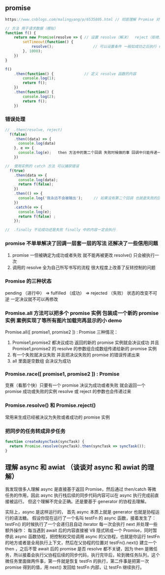 ## promise

```js
https://www.cnblogs.com/malingyang/p/6535805.html // 彻底理解 Promise 对象——用 es5 语法实现一个自己的 Promise（上篇）

// 方法 用于请求数据（模拟）
function f() {
	return new Promise(resolve => { // 设置 resolve（解决）  reject（拒绝）函数
		setTimeout(function() {
			resolve();                  // 可以设置条件 一般如成功之后执行 resolve()
		}, 1000);
	})
}

f()
	.then(function() {              // 定义 resolve 函数的内容
		console.log(1);
		return f();
	})
	.then(function() {
		console.log(2);
		return f();
	})
```

### 错误处理

```js
//  .then(resolve, reject)
  f(false)
    .then((data) => {
      console.log(data)
    }, e => {
      console.log(e);   then 方法中的第二个回调 失败时候做的事 回调中只能传递一个参数
    })

//  使用实例的 catch 方法 可以捕获错误
  f(true)
    .then(data => {
      console.log(data);
      return f(false);
    })
    .then(() => {
      console.log('我永远不会被输出');     // 如果没有第二个回调 也就是失败的回调就会一直往下找 直到找到失败的回调函数 或者。catch 才会执行
    })
    .catch(e => {
      console.log(e);
      return f(false) ;
    });

//  .finally 不论成功还是失败 finally 中的内容一定会执行
```

### promise 不单单解决了回调一层套一层的写法 还解决了一些信用问题

  1. promise 一但被确定为成功或者失败 就不能再被更改 resolve() 只会被执行一次
  2. 调用的 resolve 全为自己所写书写的流程 很大程度上改善了反转控制的问题

### Promise 的三种状态

pending （进行中）  => fulfilled （成功）
                  => rejected （失败）
状态的改变不可逆 一定决议就不可以再修改

### Promise.all 方法可以把多个 promise 实例 包装成一个新的 promise 实例  案例实现了等所有图片加载完再显示的小 demo

  Promise.all([ promise1, promise2 ]) : Promise
  三种情况：
  1. Promise1,promise2 都决议成功 返回的新的 promise 实例就会决议成功 并且 Promise1,promise2 的 resolve 的参数组合成数组传递给新的 promise 实例
  2. 有一个失败就决议失败 并且把决议失败的 promise 的错误传递出来
  3. all 里面是空数组 会决议为成功

### Promise.race([ promise1, promise2 ]) : Promise

  竞赛（看那个快）只要有一个 promise 决议为成功或者失败 就会返回一个 promise 成功或失败的实例 resolve 或 reject 的参数也会传递过来

### Promise.resolve() 和 Promise.reject()

  常用来生成已经被决议为失败或者成功的 promise 实例

### 把同步的任务转成异步任务

```js
function createAsyncTask(syncTask) {
  return Promise.resolve(syncTask).then(syncTask => syncTask());
}
```

## 理解 async 和 awiat （谈谈对 async 和 awiat 的理解）

我发现很多人理解 async 是直接基于返回 Promise，然后通过 then/catch 等微任务的作用，因此 async 执行栈后续的同步代码内容可以在 async 执行完成前直接被运行。
但这个理解不完全正确。还是要基于 generator 的协程去理解。

实际上，async 是这样运行的，
首先  async 本质上就是 generator 也就是协程运行的语法糖。
假设你现在运行了一个名叫 testFn 的 async 函数，接着发生了：testFn() 的时候执行了一个会递归且自动 iterator 每一次会执行 next 并处理一些额外操作：
每当遇到 await 后的内容直接被 V8 隐式转成一个 Promise，同时暂停此 async 函数协程，把控制权交给调用 async 的父协程，也就是你运行 testFn 的地方或者是全局执行上下文，然后在父协程的位置对 testFn().next() 建立一个 then ，之后不管 await 后的 promise 是否 resolve 都不关键，因为 then 是微任务，所以接着会执行父协程后续的同步代码，执行完毕后，轮到微任务队列，这个微任务里面做两件事，第一件就是恢复 testFn 的执行，第二件事是把第一次 promise 得到的值，用 next() 发回给 testFn 内部，让 testFn 继续执行。
